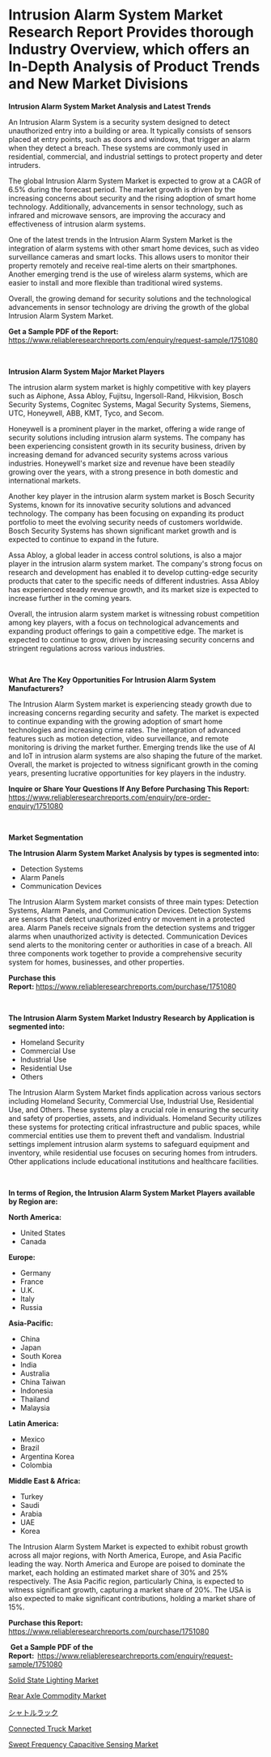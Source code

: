 <p><h1>Intrusion Alarm System Market Research Report Provides thorough Industry Overview, which offers an In-Depth Analysis of Product Trends and New Market Divisions</h1></p><p><strong>Intrusion Alarm System Market Analysis and Latest Trends</strong></p>
<p><p>An Intrusion Alarm System is a security system designed to detect unauthorized entry into a building or area. It typically consists of sensors placed at entry points, such as doors and windows, that trigger an alarm when they detect a breach. These systems are commonly used in residential, commercial, and industrial settings to protect property and deter intruders.</p><p>The global Intrusion Alarm System Market is expected to grow at a CAGR of 6.5% during the forecast period. The market growth is driven by the increasing concerns about security and the rising adoption of smart home technology. Additionally, advancements in sensor technology, such as infrared and microwave sensors, are improving the accuracy and effectiveness of intrusion alarm systems.</p><p>One of the latest trends in the Intrusion Alarm System Market is the integration of alarm systems with other smart home devices, such as video surveillance cameras and smart locks. This allows users to monitor their property remotely and receive real-time alerts on their smartphones. Another emerging trend is the use of wireless alarm systems, which are easier to install and more flexible than traditional wired systems.</p><p>Overall, the growing demand for security solutions and the technological advancements in sensor technology are driving the growth of the global Intrusion Alarm System Market.</p></p>
<p><strong>Get a Sample PDF of the Report:&nbsp;</strong> <a href="https://www.reliableresearchreports.com/enquiry/request-sample/1751080">https://www.reliableresearchreports.com/enquiry/request-sample/1751080</a></p>
<p>&nbsp;</p>
<p><strong>Intrusion Alarm System Major Market Players</strong></p>
<p><p>The intrusion alarm system market is highly competitive with key players such as Aiphone, Assa Abloy, Fujitsu, Ingersoll-Rand, Hikvision, Bosch Security Systems, Cognitec Systems, Magal Security Systems, Siemens, UTC, Honeywell, ABB, KMT, Tyco, and Secom. </p><p>Honeywell is a prominent player in the market, offering a wide range of security solutions including intrusion alarm systems. The company has been experiencing consistent growth in its security business, driven by increasing demand for advanced security systems across various industries. Honeywell's market size and revenue have been steadily growing over the years, with a strong presence in both domestic and international markets.</p><p>Another key player in the intrusion alarm system market is Bosch Security Systems, known for its innovative security solutions and advanced technology. The company has been focusing on expanding its product portfolio to meet the evolving security needs of customers worldwide. Bosch Security Systems has shown significant market growth and is expected to continue to expand in the future.</p><p>Assa Abloy, a global leader in access control solutions, is also a major player in the intrusion alarm system market. The company's strong focus on research and development has enabled it to develop cutting-edge security products that cater to the specific needs of different industries. Assa Abloy has experienced steady revenue growth, and its market size is expected to increase further in the coming years.</p><p>Overall, the intrusion alarm system market is witnessing robust competition among key players, with a focus on technological advancements and expanding product offerings to gain a competitive edge. The market is expected to continue to grow, driven by increasing security concerns and stringent regulations across various industries.</p></p>
<p>&nbsp;</p>
<p><strong>What Are The Key Opportunities For Intrusion Alarm System Manufacturers?</strong></p>
<p><p>The Intrusion Alarm System market is experiencing steady growth due to increasing concerns regarding security and safety. The market is expected to continue expanding with the growing adoption of smart home technologies and increasing crime rates. The integration of advanced features such as motion detection, video surveillance, and remote monitoring is driving the market further. Emerging trends like the use of AI and IoT in intrusion alarm systems are also shaping the future of the market. Overall, the market is projected to witness significant growth in the coming years, presenting lucrative opportunities for key players in the industry.</p></p>
<p><strong>Inquire or Share Your Questions If Any Before Purchasing This Report:</strong> <a href="https://www.reliableresearchreports.com/enquiry/pre-order-enquiry/1751080">https://www.reliableresearchreports.com/enquiry/pre-order-enquiry/1751080</a></p>
<p>&nbsp;</p>
<p><strong>Market Segmentation</strong></p>
<p><strong>The Intrusion Alarm System Market Analysis by types is segmented into:</strong></p>
<p><ul><li>Detection Systems</li><li>Alarm Panels</li><li>Communication Devices</li></ul></p>
<p><p>The Intrusion Alarm System market consists of three main types: Detection Systems, Alarm Panels, and Communication Devices. Detection Systems are sensors that detect unauthorized entry or movement in a protected area. Alarm Panels receive signals from the detection systems and trigger alarms when unauthorized activity is detected. Communication Devices send alerts to the monitoring center or authorities in case of a breach. All three components work together to provide a comprehensive security system for homes, businesses, and other properties.</p></p>
<p><strong>Purchase this Report:&nbsp;</strong><a href="https://www.reliableresearchreports.com/purchase/1751080">https://www.reliableresearchreports.com/purchase/1751080</a></p>
<p>&nbsp;</p>
<p><strong>The Intrusion Alarm System Market Industry Research by Application is segmented into:</strong></p>
<p><ul><li>Homeland Security</li><li>Commercial Use</li><li>Industrial Use</li><li>Residential Use</li><li>Others</li></ul></p>
<p><p>The Intrusion Alarm System Market finds application across various sectors including Homeland Security, Commercial Use, Industrial Use, Residential Use, and Others. These systems play a crucial role in ensuring the security and safety of properties, assets, and individuals. Homeland Security utilizes these systems for protecting critical infrastructure and public spaces, while commercial entities use them to prevent theft and vandalism. Industrial settings implement intrusion alarm systems to safeguard equipment and inventory, while residential use focuses on securing homes from intruders. Other applications include educational institutions and healthcare facilities.</p></p>
<p>&nbsp;</p>
<p><strong>In terms of Region, the Intrusion Alarm System Market Players available by Region are:</strong></p>
<p>
    <p> <strong> North America: </strong>
        <ul>
            <li>United States</li>
            <li>Canada</li>
        </ul>
        </p> 
    <p> <strong> Europe: </strong>
        <ul>
            <li>Germany</li>
            <li>France</li>
            <li>U.K.</li>
            <li>Italy</li>
            <li>Russia</li>
        </ul>
        </p> 
    <p> <strong> Asia-Pacific: </strong>
        <ul>
            <li>China</li>
            <li>Japan</li>
            <li>South Korea</li>
            <li>India</li>
            <li>Australia</li>
            <li>China Taiwan</li>
            <li>Indonesia</li>
            <li>Thailand</li>
            <li>Malaysia</li>
        </ul>
        </p> 
    <p> <strong> Latin America: </strong>
        <ul>
            <li>Mexico</li>
            <li>Brazil</li>
            <li>Argentina Korea</li>
            <li>Colombia</li>
        </ul>
        </p> 
    <p> <strong> Middle East & Africa: </strong>
        <ul>
            <li>Turkey</li>
            <li>Saudi</li>
            <li>Arabia</li>
            <li>UAE</li>
            <li>Korea</li>
        </ul>
    </p>
    </p>
<p><p>The Intrusion Alarm System Market is expected to exhibit robust growth across all major regions, with North America, Europe, and Asia Pacific leading the way. North America and Europe are poised to dominate the market, each holding an estimated market share of 30% and 25% respectively. The Asia Pacific region, particularly China, is expected to witness significant growth, capturing a market share of 20%. The USA is also expected to make significant contributions, holding a market share of 15%.</p></p>
<p><strong>Purchase this Report: </strong><a href="https://www.reliableresearchreports.com/purchase/1751080">https://www.reliableresearchreports.com/purchase/1751080</a></p>
<p>&nbsp;<strong>Get a Sample PDF of the Report:&nbsp;&nbsp;</strong><a href="https://www.reliableresearchreports.com/enquiry/request-sample/1751080">https://www.reliableresearchreports.com/enquiry/request-sample/1751080</a></p>
<p><strong></strong></p>
<p><p><a href="https://github.com/lylyparadise/Market-Research-Report-List-2/blob/main/solid-state-lighting-market.md">Solid State Lighting Market</a></p><p><a href="https://issuu.com/reportprime-2/docs/rear-axle-commodity-market-size-2030.pptx">Rear Axle Commodity Market</a></p><p><a href="https://github.com/qwpelcjko9242629/Market-Research-Report-List-1/blob/main/751364610150.md">シャトルラック</a></p><p><a href="https://issuu.com/reportprime-2/docs/connected-truck-market-size-2030.pptx">Connected Truck Market</a></p><p><a href="https://github.com/johnbach50/Market-Research-Report-List-2/blob/main/swept-frequency-capacitive-sensing-market.md">Swept Frequency Capacitive Sensing Market</a></p></p>